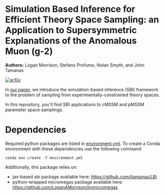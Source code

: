 # Simulation Based Inference for Efficient Theory Space Sampling: an Application to Supersymmetric Explanations of the Anomalous Muon (g-2)
**Authors:** Logan Morrison, Stefano Profumo, Nolan Smyth, and John Tamanas
<!---[\[arxiv\]](arXiv)[\[bibtex\]](bibtex)-->
[![arXiv](http://img.shields.io/badge/arXiv-2203.13403-cd5c5c.svg)](https://arxiv.org/abs/2203.13403)
<!---[![BibTex](http://img.shields.io/badge/BibTex-4682b4.svg)](https://ui.adsabs.harvard.edu/abs//exportcitation)-->


In [our paper](https://arxiv.org/abs/2203.13403), we introduce the simulation-based inference (SBI) framework to the problem of sampling from experimentally-constrained theory spaces. 


In this repository, you'll find SBI applications to cMSSM and pMSSM parameter space samplings.


# Dependencies

Required python packages are listed in [environment.yml](environment.yml). To create a Conda environment with these dependencies use the following command:

```
conda env create -f environment.yml
```

Additionally, this package relies on:
*  jax-based sbi package available here: https://github.com/jtamanas/LBI
* python-wrapped micromegas package available here: https://github.com/LoganAMorrison/pymicromegas
